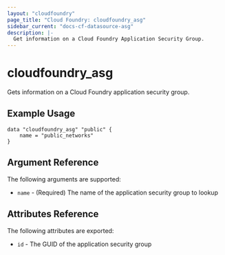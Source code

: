 ```yaml
---
layout: "cloudfoundry"
page_title: "Cloud Foundry: cloudfoundry_asg"
sidebar_current: "docs-cf-datasource-asg"
description: |-
  Get information on a Cloud Foundry Application Security Group.
---
```


# cloudfoundry\_asg

Gets information on a Cloud Foundry application security group.

## Example Usage

```hcl
data "cloudfoundry_asg" "public" {
    name = "public_networks"
}
```

## Argument Reference

The following arguments are supported:

* `name` - (Required) The name of the application security group to lookup

## Attributes Reference

The following attributes are exported:

* `id` - The GUID of the application security group

